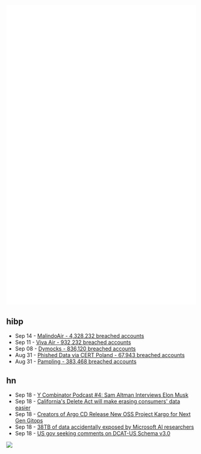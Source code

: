 ![Metrics](https://raw.githubusercontent.com/phixion/phixion/master/metrics.svg)

## hibp

<!--
for https://github.com/phixion/phixion/blob/main/.github/workflows/feeds.yml
-->
<!--START_SECTION:haveibeenpwnd-->
- Sep 14 - [MalindoAir - 4,328,232 breached accounts](https://haveibeenpwned.com/PwnedWebsites#MalindoAir)
- Sep 11 - [Viva Air - 932,232 breached accounts](https://haveibeenpwned.com/PwnedWebsites#VivaAir)
- Sep 08 - [Dymocks - 836,120 breached accounts](https://haveibeenpwned.com/PwnedWebsites#Dymocks)
- Aug 31 - [Phished Data via CERT Poland - 67,943 breached accounts](https://haveibeenpwned.com/PwnedWebsites#CERTPolandPhish)
- Aug 31 - [Pampling - 383,468 breached accounts](https://haveibeenpwned.com/PwnedWebsites#Pampling)
<!--END_SECTION:haveibeenpwnd-->

## hn

<!--
for https://github.com/phixion/phixion/blob/main/.github/workflows/feeds.yml
-->
<!--START_SECTION:hn-->
- Sep 18 - [Y Combinator Podcast #4: Sam Altman Interviews Elon Musk](https://www.ycombinator.com/blog/elon-musk-on-how-to-build-the-future/)
- Sep 18 - [California's Delete Act will make erasing consumers' data easier](https://www.techspot.com/news/100180-california-delete-act-make-erasing-consumers-data-easier.html)
- Sep 18 - [Creators of Argo CD Release New OSS Project Kargo for Next Gen Gitops](https://akuity.io/blog/introducing-kargo/)
- Sep 18 - [38TB of data accidentally exposed by Microsoft AI researchers](https://www.wiz.io/blog/38-terabytes-of-private-data-accidentally-exposed-by-microsoft-ai-researchers)
- Sep 18 - [US gov seeking comments on DCAT-US Schema v3.0](https://github.com/DOI-DO/dcat-us)
<!--END_SECTION:hn-->

<!--
for https://yhype.me
-->
![](https://hit.yhype.me/github/profile?user_id=13013670)
